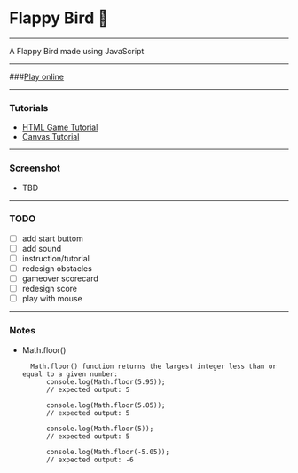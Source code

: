 # Flappy Bird  :angel:

----
A Flappy Bird made using JavaScript

----
###[Play online](https://chloeiii.github.io/web-game/) 

----
### Tutorials
* [HTML Game Tutorial](https://www.w3schools.com/graphics/game_intro.asp)
* [Canvas Tutorial](https://www.w3schools.com/graphics/canvas_intro.asp)

----
### Screenshot
* TBD

----
### TODO
- [ ] add start buttom
- [ ] add sound
- [ ] instruction/tutorial
- [ ] redesign obstacles
- [ ] gameover scorecard
- [ ] redesign score
- [ ] play with mouse 

----
### Notes
* Math.floor()

		Math.floor() function returns the largest integer less than or equal to a given number:
			console.log(Math.floor(5.95));
			// expected output: 5

			console.log(Math.floor(5.05));
			// expected output: 5

			console.log(Math.floor(5));
			// expected output: 5

			console.log(Math.floor(-5.05));
			// expected output: -6


